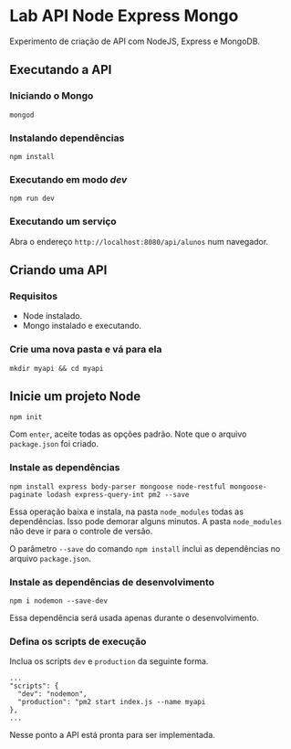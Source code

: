 # Lab API Node Express Mongo

Experimento de criação de API com NodeJS, Express e MongoDB.

## Executando a API

### Iniciando o Mongo

`mongod`

### Instalando dependências

`npm install`

### Executando em modo *dev*

`npm run dev`

### Executando um serviço

Abra o endereço `http://localhost:8080/api/alunos` num navegador.

## Criando uma API

### Requisitos

* Node instalado.
* Mongo instalado e executando.

### Crie uma nova pasta e vá para ela

`mkdir myapi && cd myapi`

## Inicie um projeto Node

`npm init`

Com `enter`, aceite todas as opções padrão. Note que o arquivo `package.json` foi criado.

### Instale as dependências

`npm install express body-parser mongoose node-restful mongoose-paginate lodash express-query-int pm2 --save`

Essa operação baixa e instala, na pasta `node_modules` todas as dependências. Isso pode demorar alguns minutos. A pasta `node_modules` não deve ir para o controle de versão.

O parâmetro `--save` do comando `npm install` inclui as dependências no arquivo `package.json`.

### Instale as dependências de desenvolvimento

`npm i nodemon --save-dev`

Essa dependência será usada apenas durante o desenvolvimento.

### Defina os scripts de execução

Inclua os scripts `dev` e `production` da seguinte forma. 

```
...
"scripts": {
  "dev": "nodemon",
  "production": "pm2 start index.js --name myapi
},
...
```

Nesse ponto a API está pronta para ser implementada.